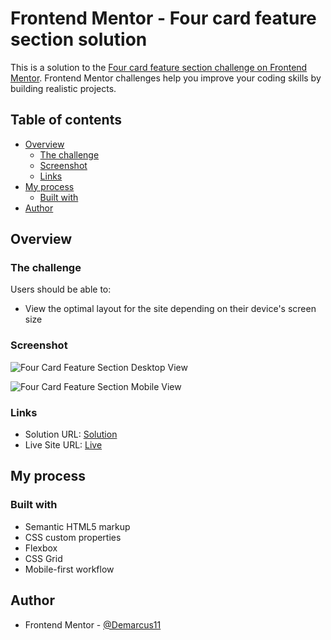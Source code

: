 # Frontend Mentor - Four card feature section solution

This is a solution to the [Four card feature section challenge on Frontend Mentor](https://www.frontendmentor.io/challenges/four-card-feature-section-weK1eFYK). Frontend Mentor challenges help you improve your coding skills by building realistic projects.

## Table of contents

- [Overview](#overview)
  - [The challenge](#the-challenge)
  - [Screenshot](#screenshot)
  - [Links](#links)
- [My process](#my-process)
  - [Built with](#built-with)
- [Author](#author)

## Overview

### The challenge

Users should be able to:

- View the optimal layout for the site depending on their device's screen size

### Screenshot

![Four Card Feature Section Desktop View](https://drive.google.com/uc?export=view&id=11OZHb9vFde7UF4bR__-soj1hh9sDAQby)

![Four Card Feature Section Mobile View](https://drive.google.com/uc?export=view&id=1EXnBe0f5pyxmhstw2r7AHRHhy_WxNZHI)

### Links

- Solution URL: [Solution](https://your-solution-url.com)
- Live Site URL: [Live](https://your-live-site-url.com)

## My process

### Built with

- Semantic HTML5 markup
- CSS custom properties
- Flexbox
- CSS Grid
- Mobile-first workflow

## Author

- Frontend Mentor - [@Demarcus11](https://www.frontendmentor.io/profile/Demarcus11)
